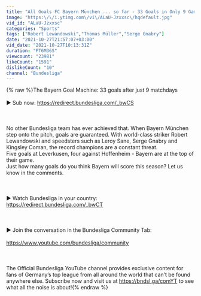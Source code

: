 ```yaml
---
title: "All Goals FC Bayern München ... so far - 33 Goals in Only 9 Games"
image: "https:\/\/i.ytimg.com\/vi\/ALaU-Jzxxsc\/hqdefault.jpg"
vid_id: "ALaU-Jzxxsc"
categories: "Sports"
tags: ["Robert Lewandowski","Thomas Müller","Serge Gnabry"]
date: "2021-10-27T21:57:07+03:00"
vid_date: "2021-10-27T10:13:31Z"
duration: "PT6M36S"
viewcount: "23981"
likeCount: "1591"
dislikeCount: "10"
channel: "Bundesliga"
---
```

{% raw %}The Bayern Goal Machine: 33 goals after just 9 matchdays<br /><br />► Sub now: <a rel="nofollow" target="blank" href="https://redirect.bundesliga.com/_bwCS">https://redirect.bundesliga.com/_bwCS</a><br /><br /><br /><br />No other Bundesliga team has ever achieved that. When Bayern München step onto the pitch, goals are guaranteed. With world-class striker Robert Lewandowski and speedsters such as Leroy Sane, Serge Gnabry and Kingsley Coman, the record champions are a constant threat.<br />Five goals at Leverkusen, four against Hoffenheim - Bayern are at the top of their game.<br />Just how many goals do you think Bayern will score this season? Let us know in the comments. <br /><br /><br /><br />► Watch Bundesliga in your country: <a rel="nofollow" target="blank" href="https://redirect.bundesliga.com/_bwCT">https://redirect.bundesliga.com/_bwCT</a><br /><br /><br /><br />► Join the conversation in the Bundesliga Community Tab:<br /><br /><a rel="nofollow" target="blank" href="https://www.youtube.com/bundesliga/community">https://www.youtube.com/bundesliga/community</a><br /><br /><br /><br />The Official Bundesliga YouTube channel provides exclusive content for fans of Germany’s top league from all around the world that can’t be found anywhere else. Subscribe now and visit us at <a rel="nofollow" target="blank" href="https://bndsl.ga/comYT">https://bndsl.ga/comYT</a> to see what all the noise is about!{% endraw %}
